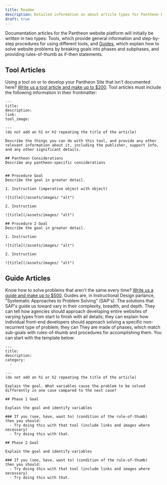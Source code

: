 ```yaml
---
title: Readme
description: Detailed information on about article types for Pantheon Documentation
draft: true
---
```

Documentation articles for the Pantheon website platform will initially be written in two types: Tools, which provide general information and step-by-step procedures for using different tools, and [Guides](./readme#GuideArticles), which explain how to solve website problems by breaking goals into phases and subphases, and providing rules-of-thumb as if-then statements.

## Tool Articles

Using a tool on or to develop your Pantheon Site that isn't documented here? [Write us a tool article and make up to $200](/article-bounty).  Tool articles must include the following information in their frontmatter:

    ---
    title:
    description:
    link:
    tool_image:

    ---
    (do not add an h1 or h2 repeating the title of the article)

    Describe the things you can do with this tool, and provide any other relevant information about it, including the publisher, support info, and any other significant details.

    ## Pantheon Considerations
    Describe any pantheon-specific considerations


    ## Procedure Goal
    Describe the goal in greater detail.

    1. Instruction (imperative object with object)

    ![title](/assets/images/ "alt")

    2. Instruction

    ![title](/assets/images/ "alt")

    ## Procedure 2 Goal
    Describe the goal in greater detail.

    1. Instruction

    ![title](/assets/images/ "alt")

    2. Instruction

    ![title](/assets/images/ "alt")

## Guide Articles

Know how to solve problems that aren't the same every time? [Write us a guide and make up to $500](/article-bounty). Guides are, in Instructional Design parlance, "Systematic Approaches to Problem Solving" (SAP's). The solutions that SAP's guide us toward vary in their complexity, breadth, and depth. They can tell how agencies should approach developing  entire websites of varying types from start to finish with all details; they can explain how individual front-end developers should approach solving a specific non-recurrent type of problem; they can  They are made of phases, which match sub-goals with rules-of-thumb and procedures for accomplishing them. You can start with the template below:

    ---
    title:
    description:
    category:
      -

    ---
    (do not add an h1 or h2 repeating the title of the article)

    Explain the goal. What variables cause the problem to be solved differently in one case compared to the next case?  

    ## Phase 1 Goal

    Explain the goal and identify variables

    ### If you (see, have, want to) (condition of the rule-of-thumb)
    then you should:
      - Try doing this with that tool (include links and images where necessary)
      - Try doing this with that.

    ## Phase 2 Goal

    Explain the goal and identify variables

    ### If you (see, have, want to) (condition of the rule-of-thumb)
    then you should:
      - Try doing this with that tool (include links and images where necessary)
      - Try doing this with that.
